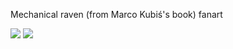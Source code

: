 Mechanical raven (from Marco Kubiś's book) fanart

<img src="bird1.png"></img>
<img src="bird2.png"></img>
